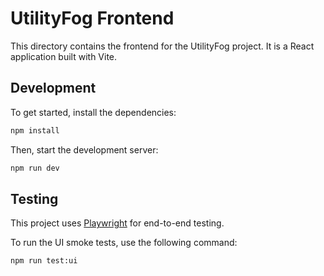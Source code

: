# UtilityFog Frontend

This directory contains the frontend for the UtilityFog project. It is a React application built with Vite.

## Development

To get started, install the dependencies:

```bash
npm install
```

Then, start the development server:

```bash
npm run dev
```

## Testing

This project uses [Playwright](https://playwright.dev/) for end-to-end testing.

To run the UI smoke tests, use the following command:

```bash
npm run test:ui
```
